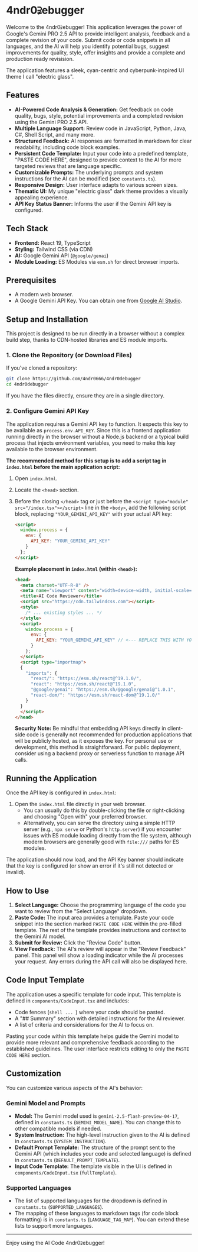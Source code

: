 # 4ndr0⫌ebugger

Welcome to the 4ndr0⫌ebugger! This application leverages the power of Google's Gemini PRO 2.5 API to provide intelligent analysis, feedback and a complete revision of your code. Submit code or code snippets in all languages, and the AI will help you identify potential bugs, suggest improvements for quality, style, offer insights and provide a complete and production ready revisision.

The application features a sleek, cyan-centric and cyberpunk-inspired UI theme I call "electric glass".

<!--
**Screenshot Placeholder:**
Consider adding a screenshot or a GIF of the application in action here.
Example:
![Application Screenshot](path/to/your/screenshot.png)
-->

## Features

*   **AI-Powered Code Analysis & Generation:** Get feedback on code quality, bugs, style, potential improvements and a completed revision using the Gemini PRO 2.5 API.
*   **Multiple Language Support:** Review code in JavaScript, Python, Java, C#, Shell Script, and many more.
*   **Structured Feedback:** AI responses are formatted in markdown for clear readability, including code block examples.
*   **Persistent Code Template:** Input your code into a predefined template, "PASTE CODE HERE", designed to provide context to the AI for more targeted reviews that are language specific.
*   **Customizable Prompts:** The underlying prompts and system instructions for the AI can be modified (see `constants.ts`).
*   **Responsive Design:** User interface adapts to various screen sizes.
*   **Thematic UI:** My unique "electric glass" dark theme provides a visually appealing experience.
*   **API Key Status Banner:** Informs the user if the Gemini API key is configured.

## Tech Stack

*   **Frontend:** React 19, TypeScript
*   **Styling:** Tailwind CSS (via CDN)
*   **AI:** Google Gemini API (`@google/genai`)
*   **Module Loading:** ES Modules via `esm.sh` for direct browser imports.

## Prerequisites

*   A modern web browser.
*   A Google Gemini API Key. You can obtain one from [Google AI Studio](https://aistudio.google.com/app/apikey).

## Setup and Installation

This project is designed to be run directly in a browser without a complex build step, thanks to CDN-hosted libraries and ES module imports.

### 1. Clone the Repository (or Download Files)

If you've cloned a repository:
```bash
git clone https://github.com/4ndr0666/4ndr0debugger
cd 4ndr0debugger
```
If you have the files directly, ensure they are in a single directory.

### 2. Configure Gemini API Key

The application requires a Gemini API key to function. It expects this key to be available as `process.env.API_KEY`. Since this is a frontend application running directly in the browser without a Node.js backend or a typical build process that injects environment variables, you need to make this key available to the browser environment.

**The recommended method for this setup is to add a script tag in `index.html` before the main application script:**

1.  Open `index.html`.
2.  Locate the `<head>` section.
3.  Before the closing `</head>` tag or just before the `<script type="module" src="/index.tsx"></script>` line in the `<body>`, add the following script block, replacing `"YOUR_GEMINI_API_KEY"` with your actual API key:

    ```html
    <script>
      window.process = {
        env: {
          API_KEY: "YOUR_GEMINI_API_KEY"
        }
      };
    </script>
    ```

    **Example placement in `index.html` (within `<head>`):**
    ```html
    <head>
      <meta charset="UTF-R-8" />
      <meta name="viewport" content="width=device-width, initial-scale=1.0" />
      <title>AI Code Reviewer</title>
      <script src="https://cdn.tailwindcss.com"></script>
      <style>
        /* ... existing styles ... */
      </style>
      <script>
        window.process = {
          env: {
            API_KEY: "YOUR_GEMINI_API_KEY" // <--- REPLACE THIS WITH YOUR ACTUAL KEY
          }
        };
      </script>
      <script type="importmap">
      {
        "imports": {
          "react/": "https://esm.sh/react@^19.1.0/",
          "react": "https://esm.sh/react@^19.1.0",
          "@google/genai": "https://esm.sh/@google/genai@^1.0.1",
          "react-dom/": "https://esm.sh/react-dom@^19.1.0/"
        }
      }
      </script>
    </head>
    ```

    **Security Note:** Be mindful that embedding API keys directly in client-side code is generally not recommended for production applications that will be publicly hosted, as it exposes the key. For personal use or development, this method is straightforward. For public deployment, consider using a backend proxy or serverless function to manage API calls.

## Running the Application

Once the API key is configured in `index.html`:

1.  Open the `index.html` file directly in your web browser.
    *   You can usually do this by double-clicking the file or right-clicking and choosing "Open with" your preferred browser.
    *   Alternatively, you can serve the directory using a simple HTTP server (e.g., `npx serve` or Python's `http.server`) if you encounter issues with ES module loading directly from the file system, although modern browsers are generally good with `file:///` paths for ES modules.

The application should now load, and the API Key banner should indicate that the key is configured (or show an error if it's still not detected or invalid).

## How to Use

1.  **Select Language:** Choose the programming language of the code you want to review from the "Select Language" dropdown.
2.  **Paste Code:** The input area provides a template. Paste your code snippet into the section marked `PASTE CODE HERE` within the pre-filled template. The rest of the template provides instructions and context to the Gemini AI model.
3.  **Submit for Review:** Click the "Review Code" button.
4.  **View Feedback:** The AI's review will appear in the "Review Feedback" panel. This panel will show a loading indicator while the AI processes your request. Any errors during the API call will also be displayed here.

## Code Input Template

The application uses a specific template for code input. This template is defined in `components/CodeInput.tsx` and includes:
*   Code fences (```shell ... ```) where your code should be pasted.
*   A "## Summary" section with detailed instructions for the AI reviewer.
*   A list of criteria and considerations for the AI to focus on.

Pasting your code within this template helps guide the Gemini model to provide more relevant and comprehensive feedback according to the established guidelines. The user interface restricts editing to only the `PASTE CODE HERE` section.

## Customization

You can customize various aspects of the AI's behavior:

### Gemini Model and Prompts

*   **Model:** The Gemini model used is `gemini-2.5-flash-preview-04-17`, defined in `constants.ts` (`GEMINI_MODEL_NAME`). You can change this to other compatible models if needed.
*   **System Instruction:** The high-level instruction given to the AI is defined in `constants.ts` (`SYSTEM_INSTRUCTION`).
*   **Default Prompt Template:** The structure of the prompt sent to the Gemini API (which includes your code and selected language) is defined in `constants.ts` (`DEFAULT_PROMPT_TEMPLATE`).
*   **Input Code Template:** The template visible in the UI is defined in `components/CodeInput.tsx` (`fullTemplate`).

### Supported Languages

*   The list of supported languages for the dropdown is defined in `constants.ts` (`SUPPORTED_LANGUAGES`).
*   The mapping of these languages to markdown tags (for code block formatting) is in `constants.ts` (`LANGUAGE_TAG_MAP`). You can extend these lists to support more languages.

---

Enjoy using the AI Code 4ndr0⫌ebugger!
